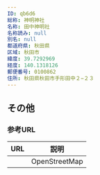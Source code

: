 ```yaml
---
ID: qb6d6
総称: 神明神社
名称: 田中神明社
名称読み: null
別名: null
都道府県: 秋田県
区域: 秋田市
緯度: 39.7292969
経度: 140.1318126
郵便番号: 0100862
住所: 秋田県秋田市手形田中２−２３
---
```


## その他

### 参考URL

| URL | 説明          |
| --- | ------------- |
|     | OpenStreetMap |
